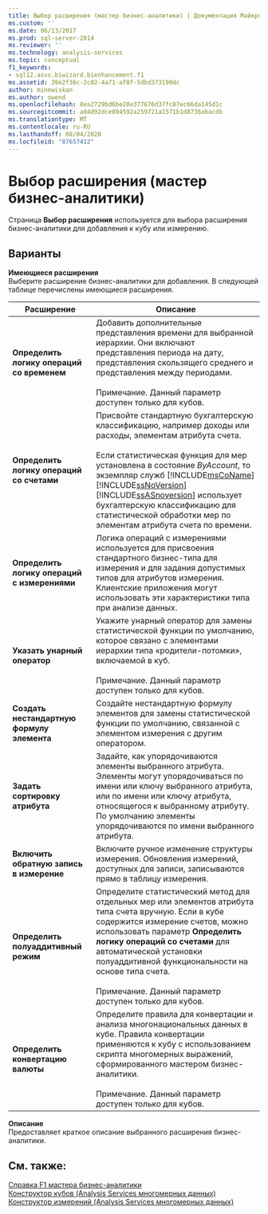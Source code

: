 ```yaml
---
title: Выбор расширения (мастер бизнес-аналитики) | Документация Майкрософт
ms.custom: ''
ms.date: 06/13/2017
ms.prod: sql-server-2014
ms.reviewer: ''
ms.technology: analysis-services
ms.topic: conceptual
f1_keywords:
- sql12.asvs.biwizard.bienhancement.f1
ms.assetid: 39e2f36c-2c02-4a71-af8f-5dbd373190dc
author: minewiskan
ms.author: owend
ms.openlocfilehash: 8ea2729bd6be20e377676d37fc87ec66da145d1c
ms.sourcegitcommit: ad4d92dce894592a259721a1571b1d8736abacdb
ms.translationtype: MT
ms.contentlocale: ru-RU
ms.lasthandoff: 08/04/2020
ms.locfileid: "87657412"
---
```

# <a name="choose-enhancement-business-intelligence-wizard"></a>Выбор расширения (мастер бизнес-аналитики)
  Страница **Выбор расширения** используется для выбора расширения бизнес-аналитики для добавления к кубу или измерению.  
  
## <a name="options"></a>Варианты  
 **Имеющиеся расширения**  
 Выберите расширение бизнес-аналитики для добавления. В следующей таблице перечислены имеющиеся расширения.  
  
|Расширение|Описание|  
|-----------------|-----------------|  
|**Определить логику операций со временем**|Добавить дополнительные представления времени для выбранной иерархии. Они включают представления периода на дату, представления скользящего среднего и представления между периодами.<br /><br /> Примечание. Данный параметр доступен только для кубов.|  
|**Определить логику операций со счетами**|Присвойте стандартную бухгалтерскую классификацию, например доходы или расходы, элементам атрибута счета.<br /><br /> Если статистическая функция для мер установлена в состояние *ByAccount*, то экземпляр служб [!INCLUDE[msCoName](../includes/msconame-md.md)] [!INCLUDE[ssNoVersion](../includes/ssnoversion-md.md)] [!INCLUDE[ssASnoversion](../includes/ssasnoversion-md.md)] использует бухгалтерскую классификацию для статистической обработки мер по элементам атрибута счета по времени.|  
|**Определить логику операций с измерениями**|Логика операций с измерениями используется для присвоения стандартного бизнес-типа для измерения и для задания допустимых типов для атрибутов измерения. Клиентские приложения могут использовать эти характеристики типа при анализе данных.|  
|**Указать унарный оператор**|Укажите унарный оператор для замены статистической функции по умолчанию, которое связано с элементами иерархии типа «родители-потомки», включаемой в куб.<br /><br /> Примечание. Данный параметр доступен только для кубов.|  
|**Создать нестандартную формулу элемента**|Создайте нестандартную формулу элементов для замены статистической функции по умолчанию, связанной с элементом измерения с другим оператором.|  
|**Задать сортировку атрибута**|Задайте, как упорядочиваются элементы выбранного атрибута. Элементы могут упорядочиваться по имени или ключу выбранного атрибута, или по имени или ключу атрибута, относящегося к выбранному атрибуту. По умолчанию элементы упорядочиваются по имени выбранного атрибута.|  
|**Включить обратную запись в измерение**|Включите ручное изменение структуры измерения. Обновления измерений, доступных для записи, записываются прямо в таблицу измерения.|  
|**Определить полуаддитивный режим**|Определите статистический метод для отдельных мер или элементов атрибута типа счета вручную. Если в кубе содержится измерение счетов, можно использовать параметр **Определить логику операций со счетами** для автоматической установки полуаддитивной функциональности на основе типа счета.<br /><br /> Примечание. Данный параметр доступен только для кубов.|  
|**Определить конвертацию валюты**|Определите правила для конвертации и анализа многонациональных данных в кубе. Правила конвертации применяются к кубу с использованием скрипта многомерных выражений, сформированного мастером бизнес-аналитики.<br /><br /> Примечание. Данный параметр доступен только для кубов.|  
  
 **Описание**  
 Предоставляет краткое описание выбранного расширения бизнес-аналитики.  
  
## <a name="see-also"></a>См. также:  
 [Справка F1 мастера бизнес-аналитики](business-intelligence-wizard-f1-help.md)   
 [Конструктор кубов &#40;Analysis Services многомерных данных&#41;](cube-designer-analysis-services-multidimensional-data.md)   
 [Конструктор измерений &#40;Analysis Services многомерных данных&#41;](dimension-designer-analysis-services-multidimensional-data.md)  
  
  
